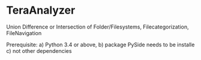 # TeraAnalyzer
Union Difference or Intersection of Folder/Filesystems, Filecategorization, FileNavigation


Prerequisite:
a) Python 3.4 or above,
b) package PySide needs to be installe
c) not other dependencies
